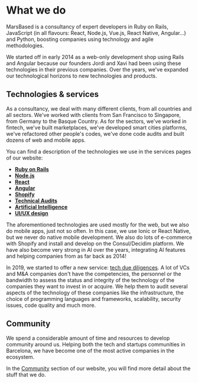 # What we do

MarsBased is a consultancy of expert developers in Ruby on Rails, JavaScript (in all flavours: React, Node.js, Vue.js, React Native, Angular...) and Python, boosting companies using technology and agile methodologies.

We started off in early 2014 as a web-only development shop using Rails and Angular because our founders Jordi and Xavi had been using these technologies in their previous companies. Over the years, we've expanded our technological horizons to new technologies and products.

## Technologies & services

As a consultancy, we deal with many different clients, from all countries and all sectors. We've worked with clients from San Francisco to Singapore, from Germany to the Basque Country. As for the sectors, we've worked in fintech, we've built marketplaces, we've developed smart cities platforms, we've refactored other people's codes, we've done code audits and built dozens of web and mobile apps.

You can find a description of the technologies we use in the services pages of our website:

* __[Ruby on Rails](https://marsbased.com/services/ruby-on-rails)__
*  __[Node.js](https://marsbased.com/services/node)__
*  __[React](https://marsbased.com/services/react)__
*  __[Angular](https://marsbased.com/services/Angular)__
*  __[Shopify](https://marsbased.com/services/Ecommerce)__
*  __[Technical Audits](https://marsbased.com/services/techaudits)__
*  __[Artificial Intelligence](https://marsbased.com/services/ai)__
*  __[UI/UX design](https://marsbased.com/services/design-ui-ux)__

The aforementioned technologies are used mostly for the web, but we also do mobile apps, just not so often. In this case, we use Ionic or React Native, but we never do native mobile development. We also do lots of e-commerce with Shopify and install and develop on the Consul/Decidim platform. We have also become very strong in AI over the years, integrating AI features and helping companies from as far back as 2014!

In 2019, we started to offer a new service: [tech due diligences](https://marsbased.com/services/techaudits/). A lot of VCs and M&A companies don't have the competencies, the personnel or the bandwidth to assess the status and integrity of the technology of the companies they want to invest in or acquire. We help them to audit several aspects of the technology of these companies like the infrastructure, the choice of programming languages and frameworks, scalability, security issues, code quality and much more.

## Community

We spend a considerable amount of time and resources to develop community around us. Helping both the tech and startups communities in Barcelona, we have become one of the most active companies in the ecosystem.

In the [Community](https://marsbased.com/community) section of our website, you will find more detail about the stuff that we do.



